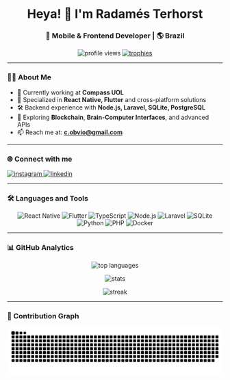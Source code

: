 <h1 align="center">Heya! 👋 I'm Radamés Terhorst</h1>
<h3 align="center">🚀 Mobile & Frontend Developer | 🌎 Brazil</h3>

<p align="center">
  <img src="https://komarev.com/ghpvc/?username=silverbolt9000&label=Profile%20Views&color=blueviolet&style=flat" alt="profile views"/>
  <a href="https://github.com/ryo-ma/github-profile-trophy">
    <img src="https://github-profile-trophy.vercel.app/?username=silverbolt9000&theme=tokyonight&no-frame=true&margin-w=5&row=1" alt="trophies"/>
  </a>
</p>

---

### 👨‍💻 About Me

- 🔭 Currently working at **Compass UOL**  
- 📱 Specialized in **React Native, Flutter** and cross-platform solutions  
- 🛠️ Backend experience with **Node.js, Laravel, SQLite, PostgreSQL**  
- 🌱 Exploring **Blockchain**, **Brain-Computer Interfaces**, and advanced APIs  
- 📫 Reach me at: **c.obvio@gmail.com**  

---

### 🌐 Connect with me

<p align="left">
  <a href="https://instagram.com/radames.terhorst" target="_blank">
    <img src="https://raw.githubusercontent.com/rahuldkjain/github-profile-readme-generator/master/src/images/icons/Social/instagram.svg" alt="instagram" height="30" width="40"/>
  </a>
  <a href="https://www.linkedin.com/in/radamesterhorst" target="_blank">
    <img src="https://cdn.jsdelivr.net/gh/devicons/devicon/icons/linkedin/linkedin-original.svg" alt="linkedin" height="30" width="40"/>
  </a>
</p>

---

### 🛠️ Languages and Tools

<p align="center">
  <img src="https://cdn.jsdelivr.net/gh/devicons/devicon/icons/react/react-original.svg" alt="React Native" width="40" height="40"/>
  <img src="https://www.vectorlogo.zone/logos/flutterio/flutterio-icon.svg" alt="Flutter" width="40" height="40"/>
  <img src="https://cdn.jsdelivr.net/gh/devicons/devicon/icons/typescript/typescript-original.svg" alt="TypeScript" width="40" height="40"/>
  <img src="https://cdn.jsdelivr.net/gh/devicons/devicon/icons/nodejs/nodejs-original.svg" alt="Node.js" width="40" height="40"/>
  <img src="https://cdn.jsdelivr.net/gh/devicons/devicon/icons/laravel/laravel-plain.svg" alt="Laravel" width="40" height="40"/>
  <img src="https://www.vectorlogo.zone/logos/sqlite/sqlite-icon.svg" alt="SQLite" width="40" height="40"/>
  <img src="https://cdn.jsdelivr.net/gh/devicons/devicon/icons/python/python-original.svg" alt="Python" width="40" height="40"/>
  <img src="https://cdn.jsdelivr.net/gh/devicons/devicon/icons/php/php-original.svg" alt="PHP" width="40" height="40"/>
  <img src="https://cdn.jsdelivr.net/gh/devicons/devicon/icons/docker/docker-original.svg" alt="Docker" width="40" height="40"/>
</p>

---

### 📊 GitHub Analytics

<p align="center">
  <img src="https://github-readme-stats.vercel.app/api/top-langs?username=silverbolt9000&show_icons=true&locale=en&layout=compact&theme=tokyonight" alt="top languages"/>
</p>

<p align="center">
  <img src="https://github-readme-stats.vercel.app/api?username=silverbolt9000&show_icons=true&locale=en&theme=tokyonight" alt="stats"/>
</p>

<p align="center">
  <img src="https://github-readme-streak-stats.herokuapp.com/?user=silverbolt9000&theme=tokyonight" alt="streak"/>
</p>

---

### 🐍 Contribution Graph

<p align="center">
  <img src="https://raw.githubusercontent.com/Platane/snk/output/github-contribution-grid-snake.svg" alt="snake gif"/>
</p>
